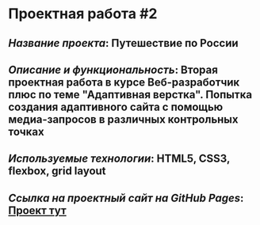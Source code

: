 # Проектная работа #2

## *Название проекта*: Путешествие по России

## *Описание и функциональность*: Вторая проектная работа в курсе Веб-разработчик плюс по теме __"Адаптивная верстка"__. Попытка создания адаптивного сайта с помощью медиа-запросов в различных контрольных точках

## *Используемые технологии*: HTML5, CSS3, flexbox, grid layout

## *Ссылка на проектный сайт на GitHub Pages*: [Проект тут]()

